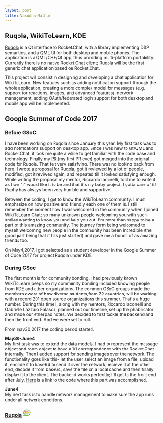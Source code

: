 ```yaml
---
layout: post
title: Vasudha Mathur 
---
```


## Ruqola, WikiToLearn, KDE
[Ruqola](https://github.com/WikiToLearn/Ruqola) is a Qt interface to Rocket.Chat, with a library implementing DDP semantics, and a QML UI for both desktop and mobile phones. The application is a QML/C++/Qt app, thus providing multi-platform portability. Currently there is no native Rocket.Chat client; Ruqola will be the first generic chat application based on Rocket.Chat.

This project will consist in designing and developing a chat application for WikiToLearn. New features such as adding notification support through the whole application, creating a more complex model for messages (e.g. support for reactions, images, and advanced features), network management, adding OAuth/federated login support for both desktop and mobile app will be implemented.

## Google Summer of Code 2017

### Before GSoC
I have been working on Ruqola since January this year. My first task was to add notifications support on desktop app. Since I was new to Qt/QML and Rocket.Chat, it took me quite a while to get familiar with the code base and technology. Finally my [PR](https://github.com/WikiToLearn/Ruqola/pull/3) (my first PR ever) got merged into the original code for Ruqola. That felt very satisfying.
There was no looking back from here. I wrote a proposal for Ruqola, got it reviewed by a lot of people, modified, got it reviwed again, and repeated till it looked satisfying enough. While writing the proposal my mentor, Riccardo Iaconelli, told me to write it as how "I" would like it to be and that it's my baby project, I gotta care of it! Ruphy has always been very humble and supportive.

Between the coding, I got to know the WikiToLearn community. I must emphasize on how positive and friendly each one of them is. I still remember the moment how I was welcomed in the community when I joined WikiToLearn Chat; so many unknown people welcoming you with such smiles wanting to know you and help you out. I'm more than happy to be a part of this amazing community. The journey form being welcomed to myself welcoming new people in the community has been incredible (the good part being that it has just started) and gave me a bunch of as amazing friends too.

On May4,2017, I got selected as a student developer in the Google Summer of Code 2017 for project Ruqola under KDE. 

### During GSoc
The first month is for community bonding. I had previously known WikiToLearn peeps so my community bonding included knowing people from KDE and other organizations. The common GSoC groups made the members aware of how diverse students,from 72 countries, will be working with a record 201 open source organizations this summer. That's a huge number.
During this time I, along with my mentors, Riccardo Iaconelli and Gabriele Lazzaro Falasca, planned out our timeline, set up the phabricator and made our etherpad notes. We decided to first tackle the backend and then the front end. And we were set to roll.

From may30,2017 the coding period started. 

**May30-June4**  
My first task was to extend the data models. I had to represent the message object and room object to have a 1:1 correspondence with the Rocket.Chat internally. 
Then I added support for sending images over the network. The functionality goes like this- let the user select an image from a file, upload it, encode it to base64 to send it over the network, recieve it at the other end, decode it from base64, save the file on a local cache and then finally display it to the client. The backend works perfectly; I'll get to the front end after July.
[Here](https://github.com/WikiToLearn/Ruqola/pull/5) is a link to the code where this part was accomplished.

**June4**  
My next task is to handle network management to make sure the app runs under all network conditions.
  
  
  
  
  
  
  
### [Ruqola](https://github.com/WikiToLearn/Ruqola) <img src="/images/systray.png" alt="Ruqola-Icon" width="25px" height="25px">
